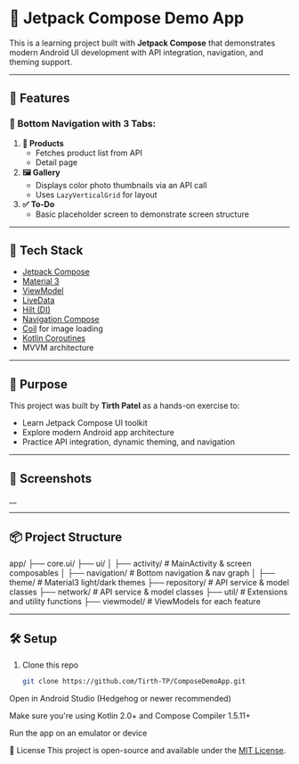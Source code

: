 # 🧪 Jetpack Compose Demo App

This is a learning project built with **Jetpack Compose** that demonstrates modern Android UI development with API integration, navigation, and theming support.

---

## 📱 Features

### 🚀 Bottom Navigation with 3 Tabs:
1. **🛒 Products**
   - Fetches product list from API
   - Detail page
2. **🖼 Gallery**
   - Displays color photo thumbnails via an API call
   - Uses `LazyVerticalGrid` for layout
3. **✅ To-Do**
   - Basic placeholder screen to demonstrate screen structure

---

## 🧱 Tech Stack

- [Jetpack Compose](https://developer.android.com/jetpack/compose)
- [Material 3](https://developer.android.com/jetpack/compose/designsystems/material3)
- [ViewModel](https://developer.android.com/topic/libraries/architecture/viewmodel)
- [LiveData](https://developer.android.com/topic/libraries/architecture/livedata)
- [Hilt (DI)](https://developer.android.com/training/dependency-injection/hilt-android)
- [Navigation Compose](https://developer.android.com/jetpack/compose/navigation)
- [Coil](https://coil-kt.github.io/coil/) for image loading
- [Kotlin Coroutines](https://kotlinlang.org/docs/coroutines-overview.html)
- MVVM architecture

---

## 🎯 Purpose

This project was built by **Tirth Patel** as a hands-on exercise to:
- Learn Jetpack Compose UI toolkit
- Explore modern Android app architecture
- Practice API integration, dynamic theming, and navigation

---

## 📸 Screenshots

__

---

## 📦 Project Structure

app/
├── core.ui/
├── ui/
│ ├── activity/ # MainActivity & screen composables
│ ├── navigation/ # Bottom navigation & nav graph
│ ├── theme/ # Material3 light/dark themes
├── repository/ # API service & model classes
├── network/ # API service & model classes
├── util/ # Extensions and utility functions
├── viewmodel/ # ViewModels for each feature

---

## 🛠 Setup

1. Clone this repo  
   ```bash
   git clone https://github.com/Tirth-TP/ComposeDemoApp.git
Open in Android Studio (Hedgehog or newer recommended)

Make sure you're using Kotlin 2.0+ and Compose Compiler 1.5.11+

Run the app on an emulator or device

📝 License
This project is open-source and available under the [MIT License](./LICENSE).

